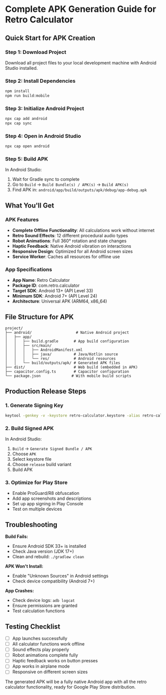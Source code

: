 # Complete APK Generation Guide for Retro Calculator

## Quick Start for APK Creation

### Step 1: Download Project
Download all project files to your local development machine with Android Studio installed.

### Step 2: Install Dependencies
```bash
npm install
npm run build:mobile
```

### Step 3: Initialize Android Project
```bash
npx cap add android
npx cap sync
```

### Step 4: Open in Android Studio
```bash
npx cap open android
```

### Step 5: Build APK
In Android Studio:
1. Wait for Gradle sync to complete
2. Go to `Build` → `Build Bundle(s) / APK(s)` → `Build APK(s)`
3. Find APK in: `android/app/build/outputs/apk/debug/app-debug.apk`

## What You'll Get

### APK Features
- **Complete Offline Functionality**: All calculations work without internet
- **Retro Sound Effects**: 12 different procedural audio types
- **Robot Animations**: Full 360° rotation and state changes
- **Haptic Feedback**: Native Android vibration on interactions
- **Responsive Design**: Optimized for all Android screen sizes
- **Service Worker**: Caches all resources for offline use

### App Specifications
- **App Name**: Retro Calculator
- **Package ID**: com.retro.calculator
- **Target SDK**: Android 13+ (API Level 33)
- **Minimum SDK**: Android 7+ (API Level 24)
- **Architecture**: Universal APK (ARM64, x86_64)

## File Structure for APK
```
project/
├── android/                    # Native Android project
│   ├── app/
│   │   ├── build.gradle       # App build configuration
│   │   ├── src/main/
│   │   │   ├── AndroidManifest.xml
│   │   │   ├── java/          # Java/Kotlin source
│   │   │   └── res/           # Android resources
│   │   └── build/outputs/apk/ # Generated APK files
├── dist/                      # Web build (embedded in APK)
├── capacitor.config.ts        # Capacitor configuration
└── package.json              # With mobile build scripts
```

## Production Release Steps

### 1. Generate Signing Key
```bash
keytool -genkey -v -keystore retro-calculator.keystore -alias retro-calc -keyalg RSA -keysize 2048 -validity 10000
```

### 2. Build Signed APK
In Android Studio:
1. `Build` → `Generate Signed Bundle / APK`
2. Choose `APK`
3. Select keystore file
4. Choose `release` build variant
5. Build APK

### 3. Optimize for Play Store
- Enable ProGuard/R8 obfuscation
- Add app screenshots and descriptions
- Set up app signing in Play Console
- Test on multiple devices

## Troubleshooting

**Build Fails:**
- Ensure Android SDK 33+ is installed
- Check Java version (JDK 17+)
- Clean and rebuild: `./gradlew clean`

**APK Won't Install:**
- Enable "Unknown Sources" in Android settings
- Check device compatibility (Android 7+)

**App Crashes:**
- Check device logs: `adb logcat`
- Ensure permissions are granted
- Test calculation functions

## Testing Checklist
- [ ] App launches successfully
- [ ] All calculator functions work offline
- [ ] Sound effects play properly
- [ ] Robot animations complete fully
- [ ] Haptic feedback works on button presses
- [ ] App works in airplane mode
- [ ] Responsive on different screen sizes

The generated APK will be a fully native Android app with all the retro calculator functionality, ready for Google Play Store distribution.